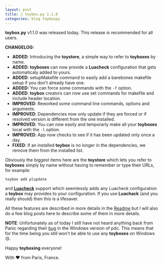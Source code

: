 ```yaml
---
layout: post
title: 🧸 toybox.py 1.1.0
categories: blog toyboxpy
---
```


**toybox.py** v1.1.0 was released today. This release is recommended for all users.

**CHANGELOG:**
- **ADDED**: Introducing the **toystore**, a simple way to refer to **toyboxes** by name.
- **ADDED**: **toyboxes** can now provide a **Luacheck** configuration that gets automaticaly added to yours.
- **ADDED**: setupMakefile command to easily add a barebones makefile setup if you don't already have one.
- **ADDED:** You can force some commands with the `-f` option.
- **ADDED**: **toybox** creators can now use set commands for makefile and include header location.
- **IMPROVED**: Reworked some command line commands, options and arguments.
- **IMPROVED**: Dependencies now only update if they are forced or if resolved version is different from the one installed.
- **IMPROVED**: You can now easily and temporarly make all your **toyboxes** local with the `-l` option.
- **IMPROVED**: App now checks to see if it has been updated only once a day.
- **FIXED**: If an installed **toybox** is no longer in the dependencies, we remove them from the installed list.

Obviously the biggest items here are the **toystore** which lets you refer to **toyboxes** simply by name without having to remember or type their URLs, for example:
```
toybox add plupdate
```
and **[Luacheck](https://github.com/lunarmodules/luacheck)** support which seemlessly adds any Luacheck configuration a **toybox** may provides to your configuration. If you use **Luachack** (and you really should) then this is a lifesaver.

All these features are described in more details in the [Readme](https://github.com/DidierMalenfant/toybox.py#toyboxpy) but I will also do a few blog posts here to describe some of them in more details.

**NOTE**: Unfortunately as of today I still have not heard anything back from Panic regarding their [bug](https://devforum.play.date/t/pdc-on-windows-doesnt-seem-to-support-import-path-relative-to-the-current-file/8865) in the Windows version of pdc. This means that for the time being you still won't be able to use any **toyboxes** on Windows 😢.

Happy **toyboxing** everyone!

With ❤️ from Paris, France.
